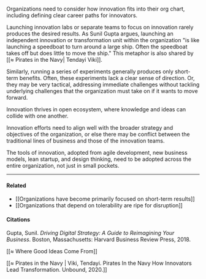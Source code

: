 Organizations need to consider how innovation fits into their org chart, including defining clear career paths for innovators.

Launching innovation labs or separate teams to focus on innovation rarely produces the desired results. As Sunil Gupta argues, launching an independent innovation or transformation unit within the organization "is like launching a speedboat to turn around a large ship. Often the speedboat takes off but does little to move the ship." This metaphor is also shared by [[≈ Pirates in the Navy| Tendayi Viki]].

Similarly, running a series of experiments generally produces only short-term benefits. Often, these experiments lack a clear sense of direction. Or, they may be very tactical, addressing immediate challenges without tackling underlying challenges that the organization must take on if it wants to move forward.

Innovation thrives in open ecosystem, where knowledge and ideas can collide with one another.

Innovation efforts need to align well with the broader strategy and objectives of the organization, or else there may be conflict between the traditional lines of business and those of the innovation teams.

The tools of innovation, adopted from agile development, new business models, lean startup, and design thinking, need to be adopted across the entire organization, not just in small pockets.

---

#### Related

-   [[Organizations have become primarily focused on short-term results]]
-   [[Organizations that depend on tolerability are ripe for disruption]]

#### Citations

Gupta, Sunil. _Driving Digital Strategy: A Guide to Reimagining Your Business_. Boston, Massachusetts: Harvard Business Review Press, 2018.

[[≈ Where Good Ideas Come From]]

[[≈ Pirates in the Navy | Viki, Tendayi. Pirates In the Navy How Innovators Lead Transformation. Unbound, 2020.]]
